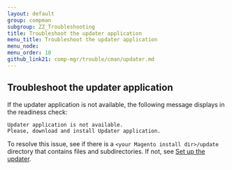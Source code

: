 ```yaml
---
layout: default
group: compman
subgroup: ZZ_Troubleshooting
title: Troubleshoot the updater application
menu_title: Troubleshoot the updater application
menu_node: 
menu_order: 10
github_link21: comp-mgr/trouble/cman/updater.md
---
```


<h2 id="trouble-updater">Troubleshoot the updater application</h2>
If the updater application is not available, the following message displays in the readiness check:

	Updater application is not available. 
	Please, download and install Updater application.

To resolve this issue, see if there is a `<your Magento install dir>/update` directory that contains files and subdirectories. If not, see <a href="{{ site.gdeurl }}install-gde/prereq/prereq_updater.html">Set up the updater</a>.
